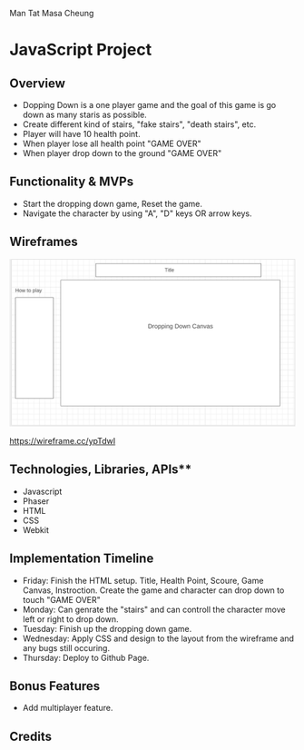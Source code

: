 Man Tat Masa Cheung

<h1>JavaScript Project</h1>

<h2>Overview</h2>
<ul>
    <li>Dopping Down is a one player game and the goal of this game is go down as many staris as possible.</li>
    <li>Create different kind of stairs, "fake stairs", "death stairs", etc.</li>
    <li>Player will have 10 health point.</li>
    <li>When player lose all health point "GAME OVER"</li>
    <li>When player drop down to the ground "GAME OVER"</li>
</ul>

<h2>Functionality & MVPs</h2>
<ul>
    <li>Start the dropping down game, Reset the game.</li>
    <li>Navigate the character by using "A", "D" keys OR arrow keys.</li>
</ul>

<h2>Wireframes</h2>

![Image of Wireframes](https://github.com/masacheung/dropping_down/blob/main/assests/wireframs.png)

https://wireframe.cc/ypTdwI

<h2>Technologies, Libraries, APIs**</h2>
<ul>
    <li>Javascript</li>
    <li>Phaser</li>
    <li>HTML</li>
    <li>CSS</li>
    <li>Webkit</li>
</ul>


<h2>Implementation Timeline</h2>
<ul>
    <li>Friday: Finish the HTML setup. Title, Health Point, Scoure, Game Canvas, Instroction. Create the game and character can drop down to touch "GAME OVER"</li>
    <li>Monday: Can genrate the "stairs" and can controll the character move left or right to drop down.</li>
    <li>Tuesday: Finish up the dropping down game.</li>
    <li>Wednesday: Apply CSS and design to the layout from the wireframe and any bugs still occuring.</li>
    <li>Thursday: Deploy to Github Page.</li>
</ul>


<h2>Bonus Features</h2>
<ul>
    <li>Add multiplayer feature.</li>
</ul>

<h2>Credits</h2>
